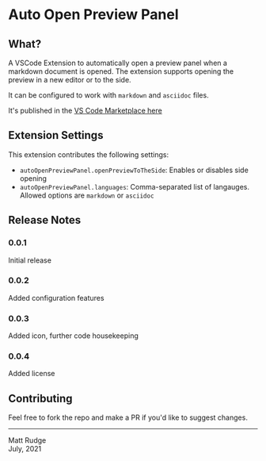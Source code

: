 # Auto Open Preview Panel

## What?

A VSCode Extension to automatically open a preview panel when a markdown document is opened. The extension supports opening the preview in a new editor or to the side.

It can be configured to work with `markdown` and `asciidoc` files.

It's published in the [VS Code Marketplace here](https://marketplace.visualstudio.com/items?itemName=matt-rudge.auto-open-preview-panel)

## Extension Settings

This extension contributes the following settings:

* `autoOpenPreviewPanel.openPreviewToTheSide`: Enables or disables side opening
* `autoOpenPreviewPanel.languages`: Comma-separated list of langauges. Allowed options are `markdown` or `asciidoc`

## Release Notes

### 0.0.1

Initial release

### 0.0.2

Added configuration features

### 0.0.3

Added icon, further code housekeeping

### 0.0.4

Added license

## Contributing

Feel free to fork the repo and make a PR if you'd like to suggest changes.

-----
Matt Rudge<br/>
July, 2021